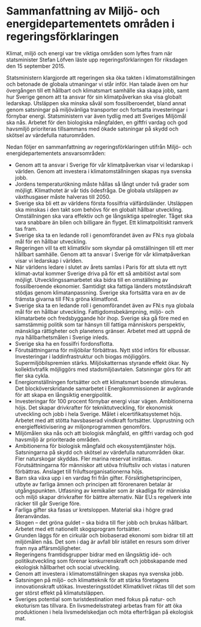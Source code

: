# Sammanfattning av Miljö- och energidepartementets områden i regeringsförklaringen

Klimat, miljö och energi var tre viktiga områden som lyftes fram när statsminister Stefan Löfven läste upp regeringsförklaringen för riksdagen den 15 september 2015\.


Statsministern klargjorde att regeringen ska öka takten i klimatomställningen och betonade de globala utmaningar vi står inför. Han talade även om hur övergången till ett hållbart och klimatsmart samhälle ska skapa jobb, samt hur Sverige genom att ta ansvar för sin klimatpåverkan ska visa globalt ledarskap. Utsläppen ska minska såväl som fossilberoendet, bland annat genom satsningar på miljövänliga transporter och fortsatta investeringar i förnybar energi. Statsministern var även tydlig med att Sveriges Miljömål ska nås. Arbetet för den biologiska mångfalden, en giftfri vardag och god havsmiljö prioriteras tillsammans med ökade satsningar på skydd och skötsel av värdefulla naturområden.

Nedan följer en sammanfattning av regeringsförklaringen utifrån Miljö\- och energidepartementets ansvarsområden:

* Genom att ta ansvar i Sverige för vår klimatpåverkan visar vi ledarskap i världen. Genom att investera i klimatomställningen skapas nya svenska jobb.
* Jordens temperaturökning måste hållas så långt under två grader som möjligt. Klimathotet är vår tids ödesfråga. De globala utsläppen av växthusgaser måste halveras till 2050\.
* Sverige ska bli ett av världens första fossilfria välfärdsländer. Utsläppen ska minskas i den takt som behövs för en globalt hållbar utveckling. Omställningen ska vara effektiv och ge långsiktiga spelregler. Tåget ska vara snabbare än bilen och billigare än flyget. Ett klimatpolitiskt ramverk tas fram.
* Sverige ska ta en ledande roll i genomförandet även av FN:s nya globala mål för en hållbar utveckling.
* Regeringen vill ta ett klimatkliv som skyndar på omställningen till ett mer hållbart samhälle. Genom att ta ansvar i Sverige för vår klimatpåverkan visar vi ledarskap i världen.
* När världens ledare i slutet av årets samlas i Paris för att sluta ett nytt klimat\-avtal kommer Sverige driva på för ett så ambitiöst avtal som möjligt. Utvecklingssamarbetet ska bidra till en omställning av fossilberoende ekonomier. Samtidigt ska fattiga länders motståndskraft stödjas genom klimatanpassning. Sverige ska fortsätta vara en av de främsta givarna till FN:s gröna klimatfond.
* Sverige ska ta en ledande roll i genomförandet även av FN:s nya globala mål för en hållbar utveckling. Fattigdomsbekämpning, miljö\- och klimatarbete och fredsbyggande hör ihop. Sverige ska gå före med en samstämmig politik som tar hänsyn till fattiga människors perspektiv, mänskliga rättigheter och planetens gränser. Arbetet med att uppnå de nya hållbarhetsmålen i Sverige inleds.
* Sverige ska ha en fossilfri fordonsflotta.
* Förutsättningarna för miljöbilar förbättras. Nytt stöd införs för elbussar. Investeringar i laddinfrastruktur och biogas möjliggörs. Supermiljöbilspremien stärks. Miljöskatternas styrande effekt ökar. Ny kollektivtrafik möjliggörs med stadsmiljöavtalen. Satsningar görs för att fler ska cykla.
* Energiomställningen fortsätter och ett klimatsmart boende stimuleras. Det blocköverskridande samarbetet i Energikommissionen är avgörande för att skapa en långsiktig energipolitik.
* Investeringar för 100 procent förnybar energi visar vägen. Ambitionerna höjs. Det skapar drivkrafter för tekniktutveckling, för ekonomisk utveckling och jobb i hela Sverige. Målet i elcertifikatsystemet höjs. Arbetet med att stötta havsbaserad vindkraft fortsätter. Upprustning och energieffektivisering av miljonprogrammen genomförs.
* Miljömålen ska nås och att biologisk mångfald, en giftfri vardag och god havsmiljö är prioriterade områden.
* Ambitionerna för biologisk mångfald och ekosystemtjänster höjs. Satsningarna på skydd och skötsel av värdefulla naturområden ökar. Fler naturskogar skyddas. Fler marina reservat inrättas. Förutsättningarna för människor att utöva friluftsliv och vistas i naturen förbättras. Anslaget till friluftsorganisationerna höjs.
* Barn ska växa upp i en vardag fri från gifter. Försiktighetsprincipen, utbyte av farliga ämnen och principen att förorenaren betalar är utgångspunkten. Utfasning av kemikalier som är skadliga för människa och miljö skapar drivkrafter för bättre alternativ. När EU:s regelverk inte räcker till går Sverige före.
* Farliga gifter ska fasas ur kretsloppen. Material ska i högre grad återanvändas.
* Skogen – det gröna guldet – ska bidra till fler jobb och brukas hållbart. Arbetet med ett nationellt skogsprogram fortsätter.
* Grunden läggs för en cirkulär och biobaserad ekonomi som bidrar till att miljömålen nås. Det som i dag är avfall blir istället en resurs som driver fram nya affärsmöjligheter.
* Regeringens framtidsgrupper bidrar med en långsiktig idé\- och politikutveckling som förenar konkurrenskraft och jobbskapande med ekologisk hållbarhet och social utveckling.
* Genom att investera i klimatomställningen skapas nya svenska jobb.
* Satsningen på miljö\- och klimatteknik för att stärka företagens innovationskraft utökas.
Investeringsstödet Klimatklivet riktas till det som ger störst effekt på klimatutsläppen.
* Sveriges potential som turistdestination med fokus på natur\- och ekoturism tas tillvara. En livsmedelsstrategi arbetas fram för att öka produktionen i hela livsmedelskedjan och möta efterfrågan på ekologisk mat.
